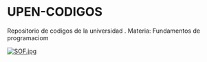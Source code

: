 # UPEN-CODIGOS
Repositorio de codigos de la universidad . Materia: Fundamentos de programaciom


[![SOF.jpg](https://i.postimg.cc/W1pSsrGK/SOF.jpg)](https://postimg.cc/YhVQ3vyf)

